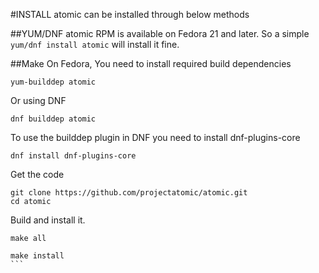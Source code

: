 #INSTALL
atomic can be installed through below methods

##YUM/DNF
atomic RPM is available on Fedora 21 and later. So a simple `yum/dnf install atomic` will install it fine.

##Make
On Fedora, You need to install required build dependencies
```
yum-builddep atomic
```
Or using DNF
```
dnf builddep atomic
```
To use the builddep plugin in DNF you need to install dnf-plugins-core
```
dnf install dnf-plugins-core
```

Get the code
```
git clone https://github.com/projectatomic/atomic.git
cd atomic
```
Build and install it.
````
make all

make install
```
